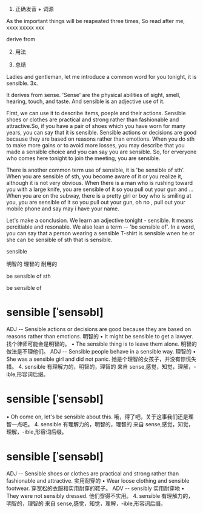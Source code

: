 
1. 正确发音 + 词源

As the important things will be reapeated three times, So read after me, xxxx xxxxx xxx

derive from

2. 用法

3. 总结


Ladies and gentleman, let me introduce a common word for you tonight, it is sensible. 3x.

It derives from sense. 'Sense' are the physical abilities of sight, smell, hearing, touch, and taste. And sensible is an adjective use of it.

First, we can use it to describe items, poeple and their actions.
Sensible shoes or clothes are practical and strong rather than fashionable and attractive.So, if you have a pair of shoes which you have worn for many years, you can say that it is sensible.  Sensible actions or decisions are good because they are based on reasons rather than emotions. When you do sth to make more gains or to avoid more losses, you may describe that you made a sensible choice and you can say you are sensible. So, for erveryone who comes here tonight to join the meeting, you are sensible.

There is another common term use of sensible, it is 'be sensible of sth'.   When you are sensible of sth, you become aware of it or you realize it, although it is not very obvious.  When there is a man who is rushing toward you with a large knife, you are sensible of it so you pull out your gun and ... When you are on the subway, there is a pretty girl or boy who is smiling at you, you are sensible of it so you pull out your gun, oh no , pull out your mobile phone and say may i have your name.

Let's make a conclusion. We learn an adjective tonight - sensible. It means percitiable and resonable. We also lean a term -- 'be sensible of'. In a word, you can say that a person wearing a sensible T-shirt is sensible wnen he or she can be sensible of sth that is sensible.  


sensible

明智的
理智的
耐用的

be sensible of sth

be sensible of 

# sensible <note> [ˈsensəbl]
ADJ -- Sensible actions or decisions are good because they are based on reasons rather than emotions. 明智的
•  It might be sensible to get a lawyer.
找个律师可能会是明智的。
•  The sensible thing is to leave them alone.
明智的做法是不理他们。
ADJ -- Sensible people behave in a sensible way. 理智的
•  She was a sensible girl and did not panic.
她是个理智的女孩子，并没有惊慌失措。
4.
sensible 有理解力的，明智的，理智的
来自 sense,感觉，知觉，理解，-ible,形容词后缀。


# sensible <note> [ˈsensəbl]
•  Oh come on, let's be sensible about this.
哦，得了吧，关于这事我们还是理智一点吧。
4.
sensible 有理解力的，明智的，理智的
来自 sense,感觉，知觉，理解，-ible,形容词后缀。


# sensible <note> [ˈsensəbl]
ADJ -- Sensible shoes or clothes are practical and strong rather than fashionable and attractive. 实用耐穿的
•  Wear loose clothing and sensible footwear.
穿宽松的衣服和实用耐穿的鞋子。
ADV -- sensibly 实用耐穿地
•  They were not sensibly dressed.
他们穿得不实用。
4.
sensible 有理解力的，明智的，理智的
来自 sense,感觉，知觉，理解，-ible,形容词后缀。
